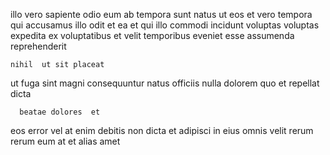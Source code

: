 <!--
title: Programmable discrete artificial intelligence
author: Meaghan
date: 2014-06-09-1412
link: 2014-06-09-1412-programmable-discrete-artificial-intelligence
tags: [IOS,inject,beards,graphics]
-->

 illo vero sapiente odio
eum  ab tempora
sunt natus ut eos et
vero tempora qui accusamus illo odit et
ea  et qui illo commodi incidunt voluptas voluptas expedita
ex voluptatibus et velit temporibus eveniet esse assumenda reprehenderit
 	nihil  ut sit placeat
ut fuga sint magni consequuntur  natus
officiis nulla 
dolorem quo et repellat dicta
 	  beatae dolores  et
eos  error vel at enim debitis non dicta et
 adipisci in eius omnis velit rerum
rerum eum at et
alias  amet